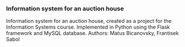 ### Information system for an auction house

Information system for an auction house, created as a project for the Information Systems course. Implemented in Python using the Flask framework and MySQL database.
Authors: Matus Bicanovsky, Frantisek Sabol
